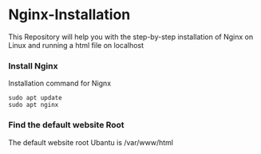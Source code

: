 # Nginx-Installation
This Repository will help you with the step-by-step installation of Nginx on Linux and running a html file on localhost

<h3>Install Nginx</h3>

Installation command for Nignx

````
sudo apt update
sudo apt nginx

````
<h3> Find the default website Root </h3>
<p> The default website root Ubantu is /var/www/html </p>
